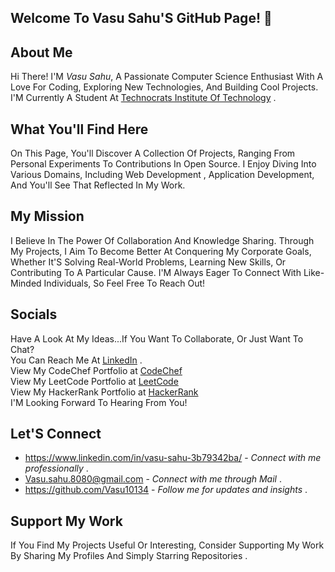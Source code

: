 ## Welcome To Vasu Sahu'S GitHub Page! 👋

## About Me
Hi There! I'M *Vasu Sahu*, A Passionate Computer Science Enthusiast With A Love For Coding, Exploring New Technologies, And Building Cool Projects. I'M Currently A Student At <A href="https://technocratsgroup.edu.in/" target="_blank">Technocrats Institute Of Technology</A>
 .

## What You'll Find Here
On This Page, You'll Discover A Collection Of Projects, Ranging From Personal Experiments To Contributions In Open Source. I Enjoy Diving Into Various Domains, Including Web Development , Application Development, And You'll See That Reflected In My Work.

## My Mission
I Believe In The Power Of Collaboration And Knowledge Sharing. Through My Projects, I Aim To Become Better At Conquering My Corporate Goals, Whether It'S Solving Real-World Problems, Learning New Skills, Or Contributing To A Particular Cause.  I'M Always Eager To Connect With Like-Minded Individuals, So Feel Free To Reach Out!

## Socials
Have A Look At My Ideas...If You Want To Collaborate, Or Just Want To Chat?    
You Can Reach Me At <A href="https://www.linkedin.com/in/vasu-sahu-3b79342ba/" target="_blank">LinkedIn</A> .  
View My CodeChef Portfolio at <A href="https://www.codechef.com/users/vasu10134/">CodeChef</A>  
View My LeetCode Portfolio at <A href="https://leetcode.com/Vasu10134/">LeetCode</A>  
View My HackerRank Portfolio at <A href="https://www.hackerrank.com/profile/Vasu10134/">HackerRank</A>  
I'M Looking Forward To Hearing From You!

## Let'S Connect
- https://www.linkedin.com/in/vasu-sahu-3b79342ba/ - *Connect with me professionally* .  
- <A href="mailto:vasu.sahu.8080@gmail.com">Vasu.sahu.8080@gmail.com</A> - *Connect with me through Mail* .
- https://github.com/Vasu10134 - *Follow me for updates and insights* .

## Support My Work
If You Find My Projects Useful Or Interesting, Consider Supporting My Work By Sharing My Profiles And Simply Starring Repositories .

